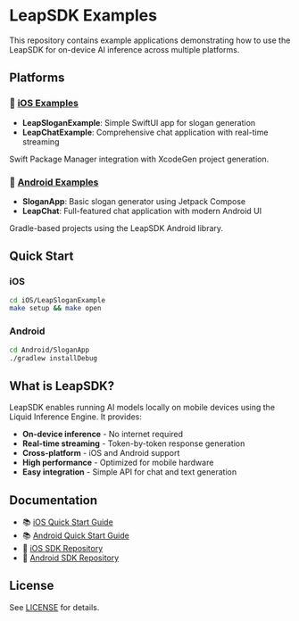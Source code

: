 # LeapSDK Examples

This repository contains example applications demonstrating how to use the LeapSDK for on-device AI inference across multiple platforms.

## Platforms

### 📱 [iOS Examples](./iOS/)
- **LeapSloganExample**: Simple SwiftUI app for slogan generation
- **LeapChatExample**: Comprehensive chat application with real-time streaming

Swift Package Manager integration with XcodeGen project generation.

### 🤖 [Android Examples](./Android/)
- **SloganApp**: Basic slogan generator using Jetpack Compose
- **LeapChat**: Full-featured chat application with modern Android UI

Gradle-based projects using the LeapSDK Android library.

## Quick Start

### iOS
```bash
cd iOS/LeapSloganExample
make setup && make open
```

### Android  
```bash
cd Android/SloganApp
./gradlew installDebug
```

## What is LeapSDK?

LeapSDK enables running AI models locally on mobile devices using the Liquid Inference Engine. It provides:

- **On-device inference** - No internet required
- **Real-time streaming** - Token-by-token response generation  
- **Cross-platform** - iOS and Android support
- **High performance** - Optimized for mobile hardware
- **Easy integration** - Simple API for chat and text generation

## Documentation

- 📚 [iOS Quick Start Guide](https://leap.liquid.ai/docs/ios-quick-start-guide)
- 📚 [Android Quick Start Guide](https://leap.liquid.ai/docs/android-quick-start-guide)
- 🔗 [iOS SDK Repository](https://github.com/Liquid4All/leap-ios)
- 🔗 [Android SDK Repository](https://github.com/Liquid4All/leap-android-sdk)

## License

See [LICENSE](./LICENSE) for details.
